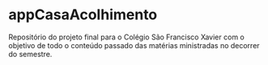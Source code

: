 # appCasaAcolhimento
Repositório do projeto final para o Colégio São Francisco Xavier com o objetivo de todo o conteúdo passado das matérias ministradas no decorrer do semestre.
